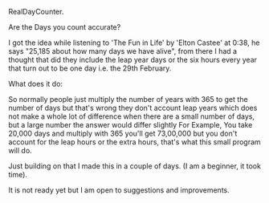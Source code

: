 RealDayCounter.

Are the Days you count accurate?

I got the idea while listening to 'The Fun in Life' by 'Elton Castee' at 0:38, he says "25,185 about how many days we have alive", from there I had a thought that did they include the leap year days or the six hours every year that turn out to be one day i.e. the 29th February.

What does it do:

So normally people just multiply the number of years with 365 to get the number of days but that's wrong they don't account leap years which does not make a whole lot of difference when there are a small number of days, but a large number the answer would differ slightly
For Example, You take 20,000 days and multiply with 365 you'll get 73,00,000 but you don't account for the leap hours or the extra hours, that's what this small program will do.

Just building on that I made this in a couple of days. (I am a beginner, it took time).

It is not ready yet but I am open to suggestions and improvements.
